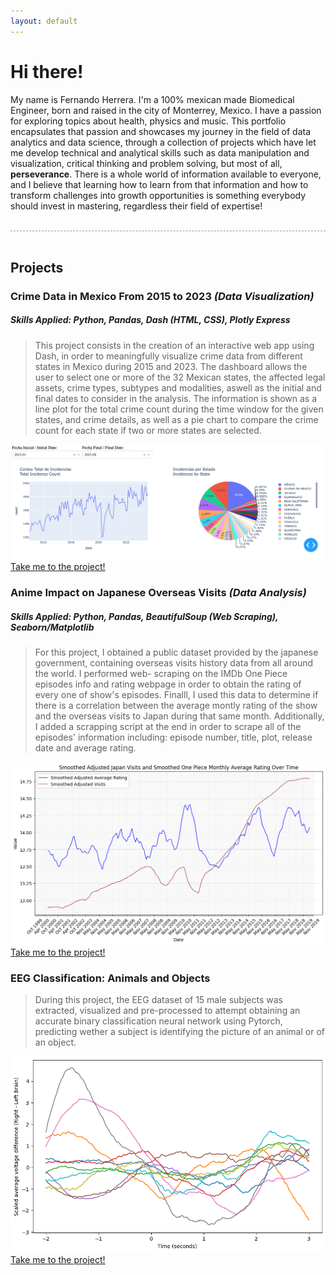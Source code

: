 ```yaml
---
layout: default
---
```


# Hi there!

My name is Fernando Herrera. I'm a 100% mexican made Biomedical Engineer, born and raised in the city of Monterrey, Mexico. I have a passion for exploring topics about health, physics and music. This portfolio encapsulates that passion and showcases my journey in the field of data analytics and data science, through a collection of projects which have let me develop technical and analytical skills such as data manipulation and visualization, critical thinking and problem solving, but most of all, **perseverance**. There is a whole world of information available to everyone, and I believe that learning how to learn from that information and how to transform challenges into growth opportunities is something everybody should invest in mastering, regardless their field of expertise!

<br>
<div style="border-bottom: 1px dashed #999;"></div>
<br>

## **Projects**

### **Crime Data in Mexico From 2015 to 2023**  _(Data Visualization)_
##### **Skills Applied:** Python, Pandas, Dash (HTML, CSS), Plotly Express

> This project consists in the creation of an interactive web app using Dash,
> in order to meaningfully visualize crime data from different states in Mexico
> during 2015 and 2023. The dashboard allows the user to select one or more of
> the 32 Mexican states, the affected legal assets, crime types, subtypes and modalities,
> aswell as the initial and final dates to consider in the analysis. The information
> is shown as a line plot for the total crime count during the time window for the given 
> states, and crime details, as well as a pie chart to compare the crime count for each state 
> if two or more states are selected.

![Crime Data in Mexico From 2015 to 2023](./assets/img/Project_IMG_MexicoCrimeDashboard.png)
[Take me to the project!](https://github.com/fhg99/fhg99.github.io/blob/main/Projects/Data/DataAnalysis/AnimeAndJapanTourism/animeandjapantourism.ipynb)

### **Anime Impact on Japanese Overseas Visits** _(Data Analysis)_
##### **Skills Applied:** Python, Pandas, BeautifulSoup (Web Scraping), Seaborn/Matplotlib

> For this project, I obtained a public dataset provided by the japanese government,
> containing overseas visits history data from all around the world. I performed web-
> scraping on the IMDb One Piece episodes info and rating webpage in order to obtain
> the rating of every one of show's episodes. Finalll, I used this data to determine
> if there is a correlation between the average montly rating of the show and the
> overseas visits to Japan during that same month. Additionally, I added a scrapping
> script at the end in order to scrape all of the episodes' information including:
> episode number, title, plot, release date and average rating.

![Anime Impact on Japanese Overseas Visits](./assets/img/Project_IMG_AnimeAndJapanTourism.png)
[Take me to the project!](https://github.com/fhg99/fhg99.github.io/blob/main/Projects/Data/DataAnalysis/AnimeAndJapanTourism/animeandjapantourism.ipynb)

### EEG Classification: Animals and Objects

> During this project, the EEG dataset of 15 male subjects was extracted, visualized 
> and pre-processed to attempt obtaining an accurate binary classification neural network
> using Pytorch, predicting wether a subject is identifying the picture of an animal or of 
> an object.

![EEG Classification: Animals and Objects](./assets/img/Project_IMG_EEGClassificationAnimalsObjects.png)
[Take me to the project!](./another-page.html)

